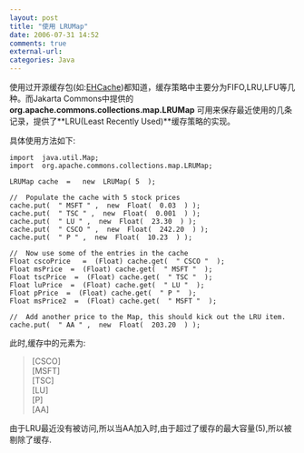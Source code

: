 ```yaml
---
layout: post
title: "使用 LRUMap"
date: 2006-07-31 14:52
comments: true
external-url: 
categories: Java
---
```

使用过开源缓存包(如:[EHCache](http://ehcache.sourceforge.net/))都知道，缓存策略中主要分为FIFO,LRU,LFU等几种。而Jakarta Commons中提供的 **org.apache.commons.collections.map.LRUMap** 可用来保存最近使用的几条记录，提供了**LRU(Least Recently Used)**缓存策略的实现。

具体使用方法如下:
<!-- more -->

	import  java.util.Map;
	import  org.apache.commons.collections.map.LRUMap;
	
	LRUMap cache  =   new  LRUMap( 5  );     
	
	//  Populate the cache with 5 stock prices
	cache.put(  " MSFT " ,  new  Float(  0.03  ) );
	cache.put(  " TSC " ,  new  Float(  0.001  ) );
	cache.put(  " LU " ,  new  Float(  23.30  ) );
	cache.put(  " CSCO " ,  new  Float(  242.20  ) );
	cache.put(  " P " ,  new  Float(  10.23  ) );
	     
	//  Now use some of the entries in the cache
	Float cscoPrice   =  (Float) cache.get(  " CSCO "  );
	Float msPrice  =  (Float) cache.get(  " MSFT "  );
	Float tscPrice  =  (Float) cache.get(  " TSC "  );
	Float luPrice  =  (Float) cache.get(  " LU "  );
	Float pPrice  =  (Float) cache.get(  " P "  );
	Float msPrice2  =  (Float) cache.get(  " MSFT "  );
	  
	//  Add another price to the Map, this should kick out the LRU item.
	cache.put(  " AA " ,  new  Float(  203.20  ) );
此时,缓存中的元素为:

>[CSCO]  
[MSFT]  
[TSC]  
[LU]  
[P]  
[AA]  

由于LRU最近没有被访问,所以当AA加入时,由于超过了缓存的最大容量(5),所以被剔除了缓存.